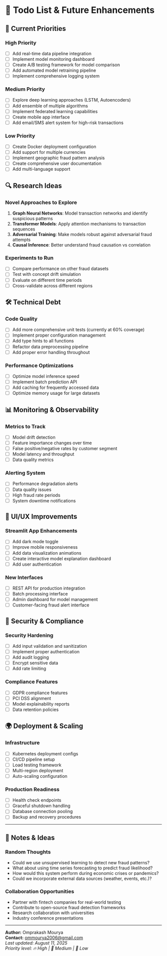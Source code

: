 # 🎯 Todo List & Future Enhancements

## 🚀 Current Priorities

### High Priority
- [ ] Add real-time data pipeline integration
- [ ] Implement model monitoring dashboard
- [ ] Create A/B testing framework for model comparison
- [ ] Add automated model retraining pipeline
- [ ] Implement comprehensive logging system

### Medium Priority
- [ ] Explore deep learning approaches (LSTM, Autoencoders)
- [ ] Add ensemble of multiple algorithms
- [ ] Implement federated learning capabilities
- [ ] Create mobile app interface
- [ ] Add email/SMS alert system for high-risk transactions

### Low Priority
- [ ] Create Docker deployment configuration
- [ ] Add support for multiple currencies
- [ ] Implement geographic fraud pattern analysis
- [ ] Create comprehensive user documentation
- [ ] Add multi-language support

## 🔍 Research Ideas

### Novel Approaches to Explore
1. **Graph Neural Networks**: Model transaction networks and identify suspicious patterns
2. **Transformer Models**: Apply attention mechanisms to transaction sequences
3. **Adversarial Training**: Make models robust against adversarial fraud attempts
4. **Causal Inference**: Better understand fraud causation vs correlation

### Experiments to Run
- [ ] Compare performance on other fraud datasets
- [ ] Test with concept drift simulation
- [ ] Evaluate on different time periods
- [ ] Cross-validate across different regions

## 🛠️ Technical Debt

### Code Quality
- [ ] Add more comprehensive unit tests (currently at 60% coverage)
- [ ] Implement proper configuration management
- [ ] Add type hints to all functions
- [ ] Refactor data preprocessing pipeline
- [ ] Add proper error handling throughout

### Performance Optimizations
- [ ] Optimize model inference speed
- [ ] Implement batch prediction API
- [ ] Add caching for frequently accessed data
- [ ] Optimize memory usage for large datasets

## 📊 Monitoring & Observability

### Metrics to Track
- [ ] Model drift detection
- [ ] Feature importance changes over time
- [ ] False positive/negative rates by customer segment
- [ ] Model latency and throughput
- [ ] Data quality metrics

### Alerting System
- [ ] Performance degradation alerts
- [ ] Data quality issues
- [ ] High fraud rate periods
- [ ] System downtime notifications

## 🎨 UI/UX Improvements

### Streamlit App Enhancements
- [ ] Add dark mode toggle
- [ ] Improve mobile responsiveness
- [ ] Add data visualization animations
- [ ] Create interactive model explanation dashboard
- [ ] Add user authentication

### New Interfaces
- [ ] REST API for production integration
- [ ] Batch processing interface
- [ ] Admin dashboard for model management
- [ ] Customer-facing fraud alert interface

## 🔐 Security & Compliance

### Security Hardening
- [ ] Add input validation and sanitization
- [ ] Implement proper authentication
- [ ] Add audit logging
- [ ] Encrypt sensitive data
- [ ] Add rate limiting

### Compliance Features
- [ ] GDPR compliance features
- [ ] PCI DSS alignment
- [ ] Model explainability reports
- [ ] Data retention policies

## 🌍 Deployment & Scaling

### Infrastructure
- [ ] Kubernetes deployment configs
- [ ] CI/CD pipeline setup
- [ ] Load testing framework
- [ ] Multi-region deployment
- [ ] Auto-scaling configuration

### Production Readiness
- [ ] Health check endpoints
- [ ] Graceful shutdown handling
- [ ] Database connection pooling
- [ ] Backup and recovery procedures

---

## 📝 Notes & Ideas

### Random Thoughts
- Could we use unsupervised learning to detect new fraud patterns?
- What about using time series forecasting to predict fraud likelihood?
- How would this system perform during economic crises or pandemics?
- Could we incorporate external data sources (weather, events, etc.)?

### Collaboration Opportunities
- Partner with fintech companies for real-world testing
- Contribute to open-source fraud detection frameworks
- Research collaboration with universities
- Industry conference presentations

---

**Author:** Omprakash Mourya  
**Contact:** ommourya2006@gmail.com  
*Last updated: August 11, 2025*  
*Priority level: 🔥 High | 🔶 Medium | 🔵 Low*
